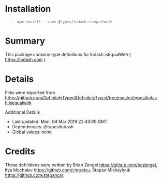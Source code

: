# Installation
> `npm install --save @types/lodash.isequalwith`

# Summary
This package contains type definitions for lodash.isEqualWith ( https://lodash.com ).

# Details
Files were exported from https://github.com/DefinitelyTyped/DefinitelyTyped/tree/master/types/lodash.isequalwith

Additional Details
 * Last updated: Mon, 04 Mar 2019 22:43:09 GMT
 * Dependencies: @types/lodash
 * Global values: none

# Credits
These definitions were written by Brian Zengel <https://github.com/bczengel>, Ilya Mochalov <https://github.com/chrootsu>, Stepan Mikhaylyuk <https://github.com/stepancar>.
